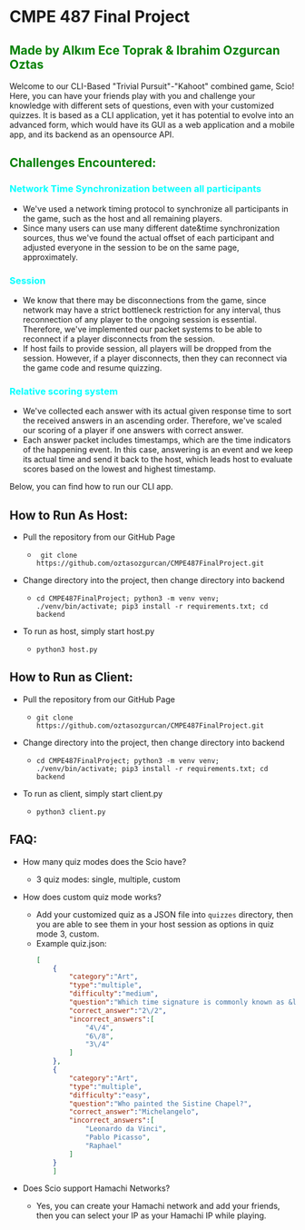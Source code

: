 # CMPE 487 Final Project

## <span style="color:green">Made by Alkım Ece Toprak & Ibrahim Ozgurcan Oztas</span>

Welcome to our CLI-Based "Trivial Pursuit"-"Kahoot" combined game, Scio!
Here, you can have your friends play with you and challenge your knowledge with different sets of questions, even with your customized quizzes.
It is based as a CLI application, yet it has potential to evolve into an advanced form, which would have its GUI as a web application and a mobile app, and its backend as an opensource API.

## <span style="color:green">Challenges Encountered:</span>

### <span style="color:cyan">Network Time Synchronization between all participants</span>
- We've used a network timing protocol to synchronize all participants in the game, such as the host and all remaining players.
- Since many users can use many different date&time synchronization sources, thus we've found the actual offset of each participant and adjusted everyone in the session to be on the same page, approximately.

### <span style="color:cyan">Session</span>
- We know that there may be disconnections from the game, since network may have a strict bottleneck restriction for any interval, thus reconnection of any player to the ongoing session is essential. Therefore, we've implemented our packet systems to be able to reconnect if a player disconnects from the session.
- If host fails to provide session, all players will be dropped from the session. However, if a player disconnects, then they can reconnect via the game code and resume quizzing.

### <span style="color:cyan">Relative scoring system</span>
- We've collected each answer with its actual given response time to sort the received answers in an ascending order. Therefore, we've scaled our scoring of a player if one answers with correct answer.
- Each answer packet includes timestamps, which are the time indicators of the happening event. In this case, answering is an event and we keep its actual time and send it back to the host, which leads host to evaluate scores based on the lowest and highest timestamp.

Below, you can find how to run our CLI app.

## How to Run As Host:
- Pull the repository from our GitHub Page
    - `
    git clone https://github.com/oztasozgurcan/CMPE487FinalProject.git`

- Change directory into the project, then change directory into backend
    - `
    cd CMPE487FinalProject;
    python3 -m venv venv;
    ./venv/bin/activate;
    pip3 install -r requirements.txt;
    cd backend
    `

- To run as host, simply start host.py
    - `
    python3 host.py
    `

## How to Run as Client:
- Pull the repository from our GitHub Page
    - `
    git clone https://github.com/oztasozgurcan/CMPE487FinalProject.git
    `

- Change directory into the project, then change directory into backend
    - `
    cd CMPE487FinalProject;
    python3 -m venv venv;
    ./venv/bin/activate;
    pip3 install -r requirements.txt;
    cd backend
    `
- To run as client, simply start client.py
    - `
    python3 client.py
    `

## FAQ:
- How many quiz modes does the Scio have?
    - 3 quiz modes: single, multiple, custom

- How does custom quiz mode works?
    - Add your customized quiz as a JSON file into `quizzes` directory, then you are able to see them in your host session as options in quiz mode 3, custom.
    - Example quiz.json:
        ```json
        [
            {
                "category":"Art",
                "type":"multiple",
                "difficulty":"medium",
                "question":"Which time signature is commonly known as &ldquo;Cut Time?&rdquo;",
                "correct_answer":"2\/2",
                "incorrect_answers":[
                    "4\/4",
                    "6\/8",
                    "3\/4"
                ]
            },
            {
                "category":"Art",
                "type":"multiple",
                "difficulty":"easy",
                "question":"Who painted the Sistine Chapel?",
                "correct_answer":"Michelangelo",
                "incorrect_answers":[
                    "Leonardo da Vinci",
                    "Pablo Picasso",
                    "Raphael"
                ]
            }
            ]
        ```

- Does Scio support Hamachi Networks?
    - Yes, you can create your Hamachi network and add your friends, then you can select your IP as your Hamachi IP while playing.